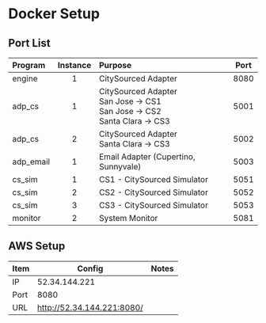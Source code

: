 # Docker Setup

## Port List

|Program|Instance|Purpose|Port|
|:------|:------:|:------|:----:|
|engine|1|CitySourced Adapter|8080|
|adp_cs|1|CitySourced Adapter <br>San Jose -> CS1 <br>San Jose -> CS2 <br>Santa Clara -> CS3|5001|
|adp_cs|2|CitySourced Adapter <br>Santa Clara -> CS3|5002|
|adp_email|1|Email Adapter (Cupertino, Sunnyvale)|5003|
|cs_sim|1|CS1 - CitySourced Simulator|5051|
|cs_sim|2|CS2 - CitySourced Simulator|5052|
|cs_sim|3|CS3 - CitySourced Simulator|5053|
|monitor|2|System Monitor|5081|

## AWS Setup

|Item|Config|Notes|
|----|----|-----|
|IP|52.34.144.221||
|Port|8080||
|URL|http://52.34.144.221:8080/||

